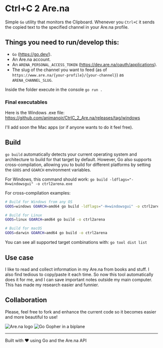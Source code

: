 # Ctrl+C 2 Are.na

Simple `Go` utility that monitors the Clipboard. Whenever you `Ctrl+C` it sends the copied text to the specified channel in your Are.na profile.

## Things you need to run/develop this:

- `Go` (https://go.dev/).
- An Are.na account.
- An `ARENA_PERSONAL_ACCESS_TOKEN` (https://dev.are.na/oauth/applications).
- The slug of the channel you want to feed (as of `https://www.are.na/{your-profile}/{your-channel}`) as `ARENA_CHANNEL_SLUG`.

Inside the folder execute in the console `go run .` 

### Final executables

Here is the Windows .exe file: https://github.com/animanoir/CtrlC_2_Are.na/releases/tag/windows

I'll add soon the Mac apps (or if anyone wants to do it feel free).

## Build

`go build` automatically detects your current operating system and architecture to build for that target by default. However, Go also supports cross-compilation, allowing you to build for different platforms by setting the `GOOS` and `GOARCH` environment variables.

For Windows, this command should work: `go build -ldflags="-H=windowsgui" -o ctrl2arena.exe`

For cross-compilation examples:
```bash
# Build for Windows from any OS
GOOS=windows GOARCH=amd64 go build -ldflags="-H=windowsgui" -o ctrl2arena.exe

# Build for Linux
GOOS=linux GOARCH=amd64 go build -o ctrl2arena

# Build for macOS
GOOS=darwin GOARCH=amd64 go build -o ctrl2arena
```

You can see all supported target combinations with: `go tool dist list`

## Use case

I like to read and collect information in my Are.na from books and stuff. I also find tedious to copy/paste it each time. So now this tool automatically does it for me, and I can save important notes outside my main computer. This has made my research easier and funnier.
## Collaboration

Please, feel free to fork and enhance the current code so it becomes easier and more beautiful to use!

![Are.na logo](https://d2w9rnfcy7mm78.cloudfront.net/9485135/original_10647a43631b7746e4a0821772aefa41.png?1605218631?bc=0)
![Go Gopher in a biplane](https://go.dev/images/gophers/biplane.svg)

---

Built with ❤️ using Go and the Are.na API